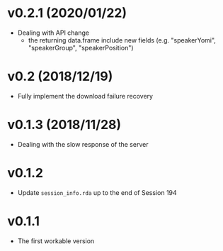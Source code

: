 # v0.2.1 (2020/01/22)

* Dealing with API change
  - the returning data.frame include new fields (e.g.  "speakerYomi", "speakerGroup", "speakerPosition")

# v0.2 (2018/12/19)

* Fully implement the download failure recovery

# v0.1.3 (2018/11/28)

* Dealing with the slow response of the server

# v0.1.2

* Update `session_info.rda` up to the end of Session 194

# v0.1.1

* The first workable version
